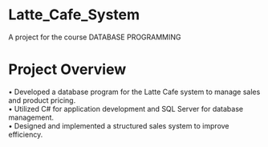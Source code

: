 # Latte_Cafe_System
A project for the course DATABASE PROGRAMMING 
# Project Overview
 •  Developed a database program for the Latte Cafe system to manage sales and product pricing. <br>
 •  Utilized C# for application development and SQL Server for database management. <br>
 •  Designed and implemented a structured sales system to improve efficiency. <br>
